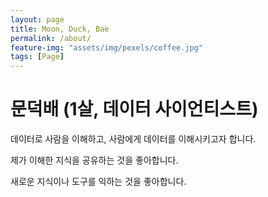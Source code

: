 ```yaml
---
layout: page
title: Moon, Duck, Bae
permalink: /about/
feature-img: "assets/img/pexels/coffee.jpg"
tags: [Page]
---
```


# 문덕배 (1살, 데이터 사이언티스트)

데이터로 사람을 이해하고, 사람에게 데이터를 이해시키고자 합니다.

제가 이해한 지식을 공유하는 것을 좋아합니다.

새로운 지식이나 도구를 익하는 것을 좋아합니다.
 
